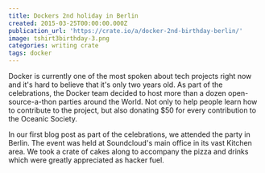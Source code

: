 ```yaml
---
title: Dockers 2nd holiday in Berlin
created: 2015-03-25T00:00:00.000Z
publication_url: 'https://crate.io/a/docker-2nd-birthday-berlin/'
image: tshirt3birthday-3.png
categories: writing crate
tags: docker
---
```


Docker is currently one of the most spoken about tech projects right now and it's hard to believe that it's only two years old. As part of the celebrations, the Docker team decided to host more than a dozen open-source-a-thon parties around the World. Not only to help people learn how to contribute to the project, but also donating $50 for every contribution to the Oceanic Society.

In our first blog post as part of the celebrations, we attended the party in Berlin. The event was held at Soundcloud's main office in its vast Kitchen area. We took a crate of cakes along to accompany the pizza and drinks which were greatly appreciated as hacker fuel.
